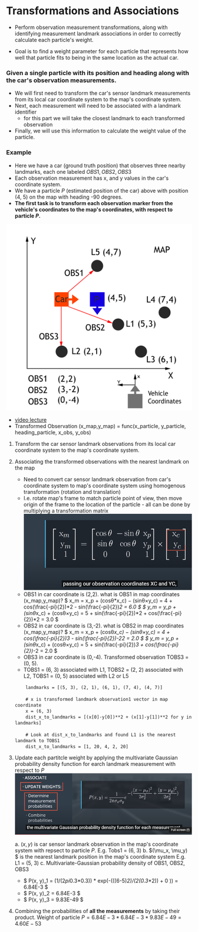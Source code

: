 # Transformations and Associations
- Perform observation measurement transformations, along with identifying measurement landmark associations in order to correctly calculate each particle's weight.
  
- Goal is to find a weight parameter for each particle that represents how well that particle fits to being in the same location as the actual car.
 
 ### Given a single particle with its position and heading along with the car's observation measurements. 
- We will first need to transform the car's sensor landmark measurements from its local car coordinate system to the map's coordinate system. 
- Next, each measurement will need to be associated with a landmark identifier
    - for this part we will take the closest landmark to each transformed observation 
- Finally, we will use this information to calculate the weight value of the particle.

### Example
- Here we have a car (ground truth position) that observes three nearby landmarks, each one labeled $OBS1, OBS2, OBS3$
- Each observation measurement has x, and y values in the car's coordinate system. 
- We have a particle $P$ (estimated position of the car) above with position (4, 5) on the map with heading -90 degrees. 
- **The first task is to transform each observation marker from the vehicle's coordinates to the map's coordinates, with respect to particle $P$.**


![Landmark Associations](landmark_associations.png)


- [video lecture](https://youtu.be/BrQfVd4JXpg)
- Transformed Observation (x_map,y_map) = func(x_particle, y_particle, heading_particle, x_obs, y_obs)
1. Transform the car sensor landmark observations from its local car coordinate system to the map's coordinate system. 
2. Associating the transformed observations with the nearest landmark on the map
    + Need to convert car sensor landmark observation from car's coordinate system to map's coordinate system using homogenous transformation (rotation and translation) 
    + I.e. rotate map's frame to match particle point of view, then move origin of the frame to the location of the particle - all can be done by multiplying a transformation matrix
    ![Transformation maxtrix](transform_matrix.PNG)
    + OBS1 in car coordinate is (2,2). what is OBS1 in map coordinates (x_map,y_map)?
    $ x_m = x_p + (cosθ*x_c) − (sinθ×y_c) = 4 + cos(\frac{-pi}{2})*2 - sin(\frac{-pi}{2})*2 = 6.0 $
    $ y_m = y_p + (sinθ*x_c) + (cosθ×y_c) = 5 + sin(\frac{-pi}{2})*2 + cos(\frac{-pi}{2})*2 = 3.0 $
    + OBS2 in car coordinate is (3,-2). what is OBS2 in map coordinates (x_map,y_map)?
    $ x_m = x_p + (cosθ*x_c) − (sinθ×y_c) = 4 + cos(\frac{-pi}{2})*3 - sin(\frac{-pi}{2})*-22 = 2.0 $
    $ y_m = y_p + (sinθ*x_c) + (cosθ×y_c) = 5 + sin(\frac{-pi}{2})*3 + cos(\frac{-pi}{2})*-2 =  2.0 $
    + OBS3 in car coordinate is (0,-4). Transformed observation TOBS3 = (0, 5).
    + TOBS1 = (6, 3) associated with L1, TOBS2 = (2, 2) associated with L2, TOBS1 = (0, 5) associated with L2 or L5
  
    ```
        landmarks = [(5, 3), (2, 1), (6, 1), (7, 4), (4, 7)]
        
        # x is transformed landmark observation1 vector in map coordinate
        x = (6, 3)
        dist_x_to_landmarks = [(x[0]-y[0])**2 + (x[1]-y[1])**2 for y in landmarks]

        # Look at dist_x_to_landmarks and found L1 is the nearest landmark to TOBS1
        dist_x_to_landmarks = [1, 20, 4, 2, 20]
    ```
3. Update each partitcle weight by applying the multivariate Gaussian probability density function for earch landmark measurement with respect to $P$
   ![Multivariate Gaussian probability density function](gauss.png)

    a. $(x, y)$ is car sensor landmark observation in the map's coordinate system with repsect to particle $P$.
        E.g. Tobs1 = (6, 3)
    b. $(\mu_x, \mu_y) $ is the nearest landmark position in the map's coordinate system
        E.g. L1 = (5, 3)
    c. Multivariate-Gaussian probability density of OBS1,  OBS2,  OBS3
    - $ P(x, y)_1 =  (1/(2*pi*0.3*0.3)) * exp(-(((6-5)**2)/(2*(0.3**2)) + 0 )) = 6.84E-3 $
    - $ P(x, y)_2 = 6.84E-3 $
    - $ P(x, y)_3 = 9.83E-49 $
    
4. Combining the probabilities of **all the measurements** by taking their product.
   Weight of particle $P = 6.84E-3 * 6.84E-3 * 9.83E-49 = 4.60E-53$
   